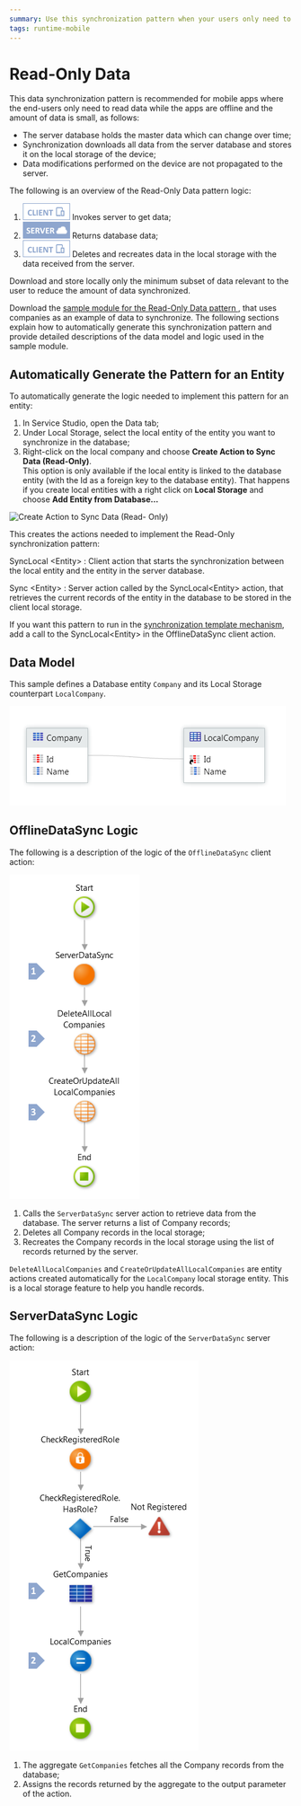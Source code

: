 ```yaml
---
summary: Use this synchronization pattern when your users only need to read data while the app is offline and the amount of data to synchronize is small.
tags: runtime-mobile
---
```


# Read-Only Data

This data synchronization pattern is recommended for mobile apps where the
end-users only need to read data while the apps are offline and the amount of
data is small, as follows:

* The server database holds the master data which can change over time; 
* Synchronization downloads all data from the server database and stores it on the local storage of the device; 
* Data modifications performed on the device are not propagated to the server. 

The following is an overview of the Read-Only Data pattern logic:

1. ![](images/icon-client.png) Invokes server to get data;
2. ![](images/icon-server.png) Returns database data;
3. ![](images/icon-client.png) Deletes and recreates data in the local storage with the data received from the server.

<div class="info" markdown="1">
Download and store locally only the minimum subset of data relevant to the
user to reduce the amount of data synchronized.
</div>

Download the [sample module for the Read-Only Data pattern
](http://www.outsystems.com/forge/component/1638/Offline+Data+Sync+Patterns/), that uses companies as an example of data to synchronize. The following
sections explain how to automatically generate this synchronization pattern
and provide detailed descriptions of the data model and logic used in the
sample module.


## Automatically Generate the Pattern for an Entity

To automatically generate the logic needed to implement this pattern for an
entity:

1. In Service Studio, open the Data tab;
2. Under Local Storage, select the local entity of the entity you want to synchronize in the database;
3. Right-click on the local company and choose **Create Action to Sync Data (Read-Only)**.  
This option is only available if the local entity is linked to the database
entity (with the Id as a foreign key to the database entity). That happens if
you create local entities with a right click on **Local Storage** and choose
**Add Entity from Database...**  
  
![Create Action to Sync Data \(Read-
Only\)](images/read-only-data-accelerator.png)

This creates the actions needed to implement the Read-Only synchronization
pattern:

SyncLocal &lt;Entity&gt;
:   Client action that starts the synchronization between the local entity and the entity in the server database.

Sync &lt;Entity&gt;
:   Server action called by the SyncLocal&lt;Entity&gt; action, that retrieves the current records of the entity in the database to be stored in the client local storage.

If you want this pattern to run in the [synchronization template mechanism](<../sync-implement.md>), add a call to the SyncLocal&lt;Entity&gt; in the OfflineDataSync client action.


## Data Model

This sample defines a Database entity `Company` and its Local Storage counterpart `LocalCompany`.

![Read-Only Data Pattern Data Model](images/read-only-data-data-model.png)


## OfflineDataSync Logic

The following is a description of the logic of the `OfflineDataSync` client
action:

![Read-Only Data Pattern OfflineDataSync](images/read-only-data-offlinedatasync.png)

1. Calls the `ServerDataSync` server action to retrieve data from the database. The server returns a list of Company records;
2. Deletes all Company records in the local storage;
3. Recreates the Company records in the local storage using the list of records returned by the server.

`DeleteAllLocalCompanies` and `CreateOrUpdateAllLocalCompanies` are entity
actions created automatically for the `LocalCompany` local storage entity.
This is a local storage feature to help you handle records.


## ServerDataSync Logic

The following is a description of the logic of the `ServerDataSync` server
action:

![Read-Only Data Pattern ServerDataSync](images/read-only-data-serverdatasync.png)

1. The aggregate `GetCompanies` fetches all the Company records from the database;
2. Assigns the records returned by the aggregate to the output parameter of the action.